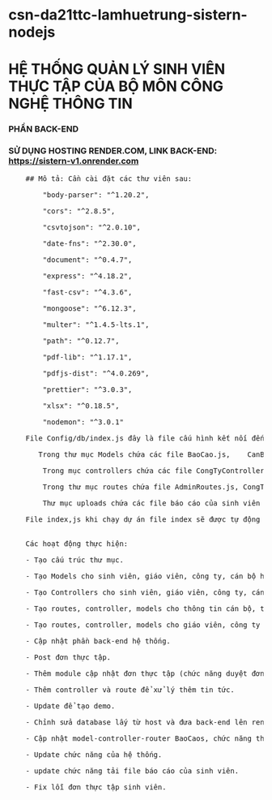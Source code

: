 # csn-da21ttc-lamhuetrung-sistern-nodejs
# HỆ THỐNG QUẢN LÝ SINH VIÊN THỰC TẬP CỦA BỘ MÔN CÔNG NGHỆ THÔNG TIN <br>
### PHẦN BACK-END
### SỬ DỤNG HOSTING RENDER.COM, LINK BACK-END: https://sistern-v1.onrender.com
  <pre>
    ## Mô tả: Cần cài đặt các thư viên sau: <br>
        "body-parser": "^1.20.2",<br>
        "cors": "^2.8.5",<br>
        "csvtojson": "^2.0.10",<br>
        "date-fns": "^2.30.0",<br>
        "document": "^0.4.7",<br>
        "express": "^4.18.2",<br>
        "fast-csv": "^4.3.6",<br>
        "mongoose": "^6.12.3",<br>
        "multer": "^1.4.5-lts.1",<br>
        "path": "^0.12.7",<br>
        "pdf-lib": "^1.17.1",<br>
        "pdfjs-dist": "^4.0.269",<br>
        "prettier": "^3.0.3",<br>
        "xlsx": "^0.18.5",<br>
        "nodemon": "^3.0.1"<br>
    File Config/db/index.js đây là file cấu hình kết nối đến mongoDB. Đầu tiên cần require thư viện mongoose vào để tương tác với MongoDb một cách thuận tiện. Tạo ra hàm connect để kết nối, sử dụng mongoose.connect() để cấu hình kết nối và sử dụng module.exports = { connect } xuất hàm connect ra để có thể sử dụng nó ở bất kỳ đâu trong ứng dụng. <br>
       Trong thư mục Models chứa các file BaoCao.js,	CanBoHuongDan.js, CongTy.js, DotThucTap.js, GiaoVien.js,	SinhVien.js, 	Taikhoan.js, ThongTinCongBo.js, ThucTap.js, 	TinTuc.js để tạo ra models cho các đối tượng trong cần xử lý trong cơ sở dữ liệu. Thực hiện require mongoose sử dụng để tương tác với cơ sở dữ liệu MongoDB từ ứng dụng Node.js của mình. Định nghĩa Schema để mô tả cấu trúc dữ liệu cho đối tượng trong cơ sở dữ liệu MongoDB. Tạo models từ schema Model này sẽ làm việc như một interface giữa ứng dụng Node.js của bạn và cơ sở dữ liệu MongoDB, cho phép bạn thực hiện các thao tác như tìm kiếm, thêm mới, cập nhật, xoá dữ liệu và nhiều thao tác khác. Xuất model để có thể sử dụng nó ở bất kỳ đâu trong ứng dụng của mình.  <br>
        Trong mục controllers chứa các file CongTyController.js, DotThucTapController.js, GiaoVienController.js, SinhVienController.js, TaiKhoanController.js, ThongTinCongBoController.js, ThucTapController.js, TinTucController.js để xử lý các yêu cầu CRUD từ giao diện người dùng. <br>
        Trong thư mục routes chứa file AdminRoutes.js, CongTyRoutes.js, DangKyRoutes.js, GiaoVienRoutes.js, SinhVienRoutes.js qui định các đường dẫn đến các xử lý được viết trong Controllers. Để sử dụng các hàm xử lý được viết trong controllers cần require các file đó ra gán vào biến và gọi đến các hàm được viết trong file đó bằng cách sử dụng toán tử “.”. <br>
        Thư mục uploads chứa các file báo cáo của sinh viên nộp lên trong quá trình thực tập.<br>
    File index,js khi chạy dự án file index sẽ được tự động thực hiện. Chính vì thế, để sử dụng các thư viện đã cài đặt và các đường dẫn xử lý cần require và định nghĩa ở đây.
<br>
    Các hoạt động thực hiện: <br>
    - Tạo cấu trúc thư mục. <br>
    - Tạo Models cho sinh viên, giáo viên, công ty, cán bộ hướng dẫn, đơn thực tập, thông báo <br>
    - Tạo Controllers cho sinh viên, giáo viên, công ty, cán bộ hướng dẫn, đơn thực tập, thông báo <br>
    - Tạo routes, controller, models cho thông tin cán bộ, thông tin công ty, tin tức.<br>
    - Tạo routes, controller, models cho giáo viên, công ty để lấy danhsachgiaovien, danhsachcongty.<br>
    - Cập nhật phần back-end hệ thống.<br>
    - Post đơn thực tập. <br>
    - Thêm module cập nhật đơn thực tập (chức năng duyệt đơn).<br>
    - Thêm controller và route để xử lý thêm tin tức.<br>
    - Update để tạo demo.<br>
    - Chỉnh sửa database lấy từ host và đưa back-end lên render.com<br>
    - Cập nhật model-controller-router BaoCaos, chức năng thêm file báo cáo, chỉnh sửa model CongTys, Thuctaps.<br>
    - Update chức năng của hệ thống.<br>
    - update chức năng tải file báo cáo của sinh viên.<br>
    - Fix lỗi đơn thực tập sinh viên.<br>
    
    


